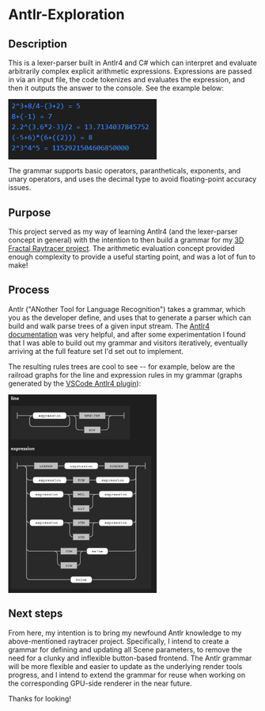# Antlr-Exploration

## Description
This is a lexer-parser built in Antlr4 and C# which can interpret and evaluate arbitrarily complex explicit arithmetic expressions. Expressions are passed in via an input file, the code tokenizes and evaluates the expression, and then it outputs the answer to the console. See the example below:

<img src="https://github.com/crichards17/Antlr-Exploration/blob/main/AntlrExplore/AntlrExplore/Captures/Sample.PNG?raw=true" width="300" name="Sample Output" style="display:block;">

The grammar supports basic operators, parantheticals, exponents, and unary operators, and uses the decimal type to avoid floating-point accuracy issues.

## Purpose
This project served as my way of learning Antlr4 (and the lexer-parser concept in general) with the intention to then build a grammar for my [3D Fractal Raytracer project](https://github.com/crichards17/3D-Fratal-Raytracer). The arithmetic evaluation concept provided enough complexity to provide a useful starting point, and was a lot of fun to make!

## Process
Antlr ("ANother Tool for Language Recognition") takes a grammar, which you as the developer define, and uses that to generate a parser which can build and walk parse trees of a given input stream. The [Antlr4 documentation](https://github.com/antlr/antlr4/blob/master/doc/index.md) was very helpful, and after some experimentation I found that I was able to build out my grammar and visitors iteratively, eventually arriving at the full feature set I'd set out to implement.

The resulting rules trees are cool to see -- for example, below are the railroad graphs for the line and expression rules in my grammar (graphs generated by the [VSCode Antlr4 plugin](https://marketplace.visualstudio.com/items?itemName=mike-lischke.vscode-antlr4)):

<img src="https://github.com/crichards17/Antlr-Exploration/blob/main/AntlrExplore/AntlrExplore/Captures/Railroad.PNG?raw=true" width="300" name="Sample Output" style="display:block;">

## Next steps
From here, my intention is to bring my newfound Antlr knowledge to my above-mentioned raytracer project. Specifically, I intend to create a grammar for defining and updating all Scene parameters, to remove the need for a clunky and inflexible button-based frontend. The Antlr grammar will be more flexible and easier to update as the underlying render tools progress, and I intend to extend the grammar for reuse when working on the corresponding GPU-side renderer in the near future.

Thanks for looking!
